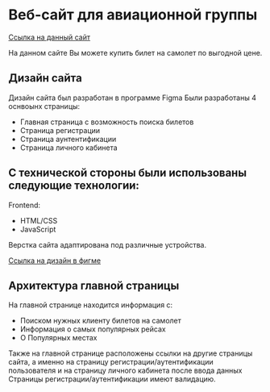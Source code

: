 # Веб-сайт для  авиационной группы
[Ссылка на данный сайт](https://daniks5-5.github.io/DT-Airlines/)

На данном сайте Вы можете купить билет на самолет по выгодной цене.
## Дизайн сайта
Дизайн сайта был разработан в программе Figma
Были разработаны 4 оснвоынх страницы:
- Главная страница с возможность поиска билетов
- Страница регистрации
- Страница аунтентификации
- Страница личного кабинета
## С технической стороны были использованы следующие технологии: 
Frontend: 
- HTML/CSS 
- JavaScript

Верстка сайта адаптирована под различные устройства.


[Ссылка на дизайн в фигме](https://www.figma.com/design/hbSGRwbw1Lrubr39FleGHc/%D0%A1%D0%B0%D0%B9%D1%82-%D0%BF%D0%BE-%D0%B1%D1%80%D0%BE%D0%BD%D0%B8%D1%80%D0%BE%D0%B2%D0%B0%D0%BD%D0%B8%D1%8E-%D0%B0%D0%B2%D0%B8%D0%B0%D0%B1%D0%B8%D0%BB%D0%B5%D1%82%D0%BE%D0%B2-(Community)?node-id=0-1&t=7n9r3qOFGFbr6nxj-1)

## Архитектура главной страницы
На главной странице находится информация  с:
- Поиском нужных клиенту билетов на самолет
- Информация о самых популярных рейсах
- О Популярных местах
  
Также на главной странице расположены ссылки на другие страницы сайта, а именно на страницу регистрации/аутентификации пользователя и на страницу личного кабинета после ввода данных
Страницы регистрации/аутентификации имеют валидацию. 
